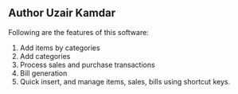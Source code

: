 ## Author Uzair Kamdar

Following are the features of this software:
1)  Add items by categories 
2) Add categories 
3) Process sales and purchase transactions
4) Bill generation 
5) Quick insert, and manage items, sales, bills using shortcut keys.
